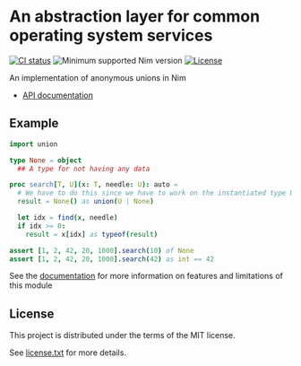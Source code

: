 # An abstraction layer for common operating system services

[![CI status](https://github.com/alaviss/union/workflows/CI/badge.svg)](https://github.com/alaviss/union/actions?query=workflow%3ACI)
![Minimum supported Nim version](https://img.shields.io/badge/nim-1.5.1%2B-informational?style=flat&logo=nim)
[![License](https://img.shields.io/github/license/alaviss/union?style=flat)](#license)

An implementation of anonymous unions in Nim

- [API documentation][0]

## Example

```nim
import union

type None = object
  ## A type for not having any data

proc search[T, U](x: T, needle: U): auto =
  # We have to do this since we have to work on the instantiated type U
  result = None() as union(U | None)

  let idx = find(x, needle)
  if idx >= 0:
    result = x[idx] as typeof(result)

assert [1, 2, 42, 20, 1000].search(10) of None
assert [1, 2, 42, 20, 1000].search(42) as int == 42
```

See the [documentation][0] for more information on features and limitations of
this module

## License

This project is distributed under the terms of the MIT license.

See [license.txt](license.txt) for more details.

[0]: https://alaviss.github.io/union

